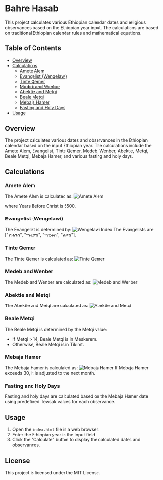# Bahre Hasab

This project calculates various Ethiopian calendar dates and religious observances based on the Ethiopian year input. The calculations are based on traditional Ethiopian calendar rules and mathematical equations.

## Table of Contents

- [Overview](#overview)
- [Calculations](#calculations)
  - [Amete Alem](#amete-alem)
  - [Evangelist (Wengelawi)](#evangelist-wengelawi)
  - [Tinte Qemer](#tinte-qemer)
  - [Medeb and Wenber](#medeb-and-wenber)
  - [Abektie and Metqi](#abektie-and-metqi)
  - [Beale Metqi](#beale-metqi)
  - [Mebaja Hamer](#mebaja-hamer)
  - [Fasting and Holy Days](#fasting-and-holy-days)
- [Usage](#usage)

## Overview

The project calculates various dates and observances in the Ethiopian calendar based on the input Ethiopian year. The calculations include the Amete Alem, Evangelist, Tinte Qemer, Medeb, Wenber, Abektie, Metqi, Beale Metqi, Mebaja Hamer, and various fasting and holy days.

## Calculations

### Amete Alem

The Amete Alem is calculated as:
![Amete Alem](url-to-image)

where Years Before Christ is 5500.

### Evangelist (Wengelawi)

The Evangelist is determined by:
![Wengelawi Index](url-to-image)
The Evangelists are ["ዮሐንስ", "ማቴዎስ", "ማርቆስ", "ሉቃስ"].

### Tinte Qemer

The Tinte Qemer is calculated as:
![Tinte Qemer](url-to-image)

### Medeb and Wenber

The Medeb and Wenber are calculated as:
![Medeb and Wenber](url-to-image)

### Abektie and Metqi

The Abektie and Metqi are calculated as:
![Abektie and Metqi](url-to-image)

### Beale Metqi

The Beale Metqi is determined by the Metqi value:
- If Metqi > 14, Beale Metqi is in Meskerem.
- Otherwise, Beale Metqi is in Tikimt.

### Mebaja Hamer

The Mebaja Hamer is calculated as:
![Mebaja Hamer](url-to-image)
If Mebaja Hamer exceeds 30, it is adjusted to the next month.

### Fasting and Holy Days

Fasting and holy days are calculated based on the Mebaja Hamer date using predefined Tewsak values for each observance.

## Usage

1. Open the `index.html` file in a web browser.
2. Enter the Ethiopian year in the input field.
3. Click the "Calculate" button to display the calculated dates and observances.

## License

This project is licensed under the MIT License.
